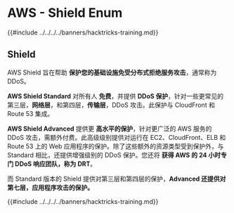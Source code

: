 # AWS - Shield Enum

{{#include ../../../../banners/hacktricks-training.md}}

## Shield

AWS Shield 旨在帮助 **保护您的基础设施免受分布式拒绝服务攻击**，通常称为 DDoS。

**AWS Shield Standard** 对所有人 **免费**，并提供 **DDoS 保护**，针对一些更常见的第三层，**网络层**，和第四层，**传输层**，DDoS 攻击。此保护与 CloudFront 和 Route 53 集成。

**AWS Shield Advanced** 提供更 **高水平的保护**，针对更广泛的 AWS 服务的 DDoS 攻击，需额外付费。此高级级别提供对运行在 EC2、CloudFront、ELB 和 Route 53 上的 Web 应用程序的保护。除了这些额外的资源类型受到保护外，与 Standard 相比，还提供增强级别的 DDoS 保护。您还将 **获得 AWS 的 24 小时专门 DDoS 响应团队，称为 DRT**。

而 Standard 版本的 Shield 提供对第三层和第四层的保护，**Advanced 还提供对第七层，应用程序攻击的保护。**

{{#include ../../../../banners/hacktricks-training.md}}
